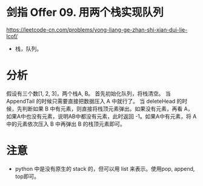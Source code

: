 # 剑指 Offer 09. 用两个栈实现队列
https://leetcode-cn.com/problems/yong-liang-ge-zhan-shi-xian-dui-lie-lcof/
* 栈，队列。
# 分析
假设有三个数[1, 2, 3]，两个栈A, B。
首先初始化队列，将栈清空。
当 AppendTail 的时候只需要直接把数据压入 A 中就行了。
当 deleteHead 的时候，先判断如果 B 中有元素，则直接将栈顶元素弹出。如果没有元素，再看 A，如果A中也没有元素，说明AB中都没有元素，此时返回 -1。如果A中有元素，将 A 中的元素依次压入 B 中再弹出 B 的栈顶元素即可。

# 注意
* python 中是没有原生的 stack 的，但可以用 list 来表示。使用pop, append, top即可。
